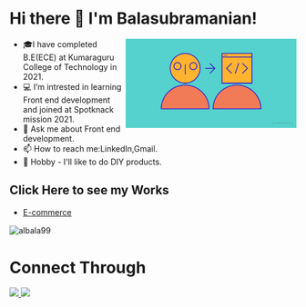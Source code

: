 <h1>Hi there 👋 I'm Balasubramanian!</h1>

<ul>
<img align="right" width="300px" src="https://github.com/albala99/albala99/blob/main/How-to-become-a-front-end-developer.png">
<li>🎓I have completed B.E(ECE) at Kumaraguru College of Technology in 2021.</li>
  
<li>💻 I’m intrested in learning Front end development and joined at Spotknack mission 2021.</li>

<li>💬 Ask me about Front end development.</li>

<li>📫 How to reach me:LinkedIn,Gmail.</li>

  <li>🌱 Hobby - I'll like to do DIY products.</li>
  </ul>

<h2>Click Here to see my Works</h2>
<ul>
 <li><a href="https://stupefied-jennings-58650c.netlify.app/">E-commerce</a></li>
</ul>
<p><img align="center" src="https://github-readme-stats.vercel.app/api/top-langs?username=albala99&show_icons=true&locale=en&layout=compact" alt="albala99" /></p>
<h1>Connect Through</h1>
<a href="https://www.linkedin.com/in/bala-alagappan/">
   <img src="https://img.icons8.com/bubbles/50/000000/linkedin.png" style="max-width: 100%;align=left"/>
  </a> 
<a href="mailto:albala99@gmail.com"><img src="https://img.icons8.com/bubbles/50/000000/gmail.png"/> 
  </a>



